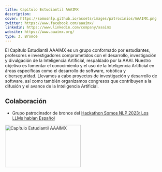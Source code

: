 ```yaml
---
title: Capítulo Estudiantil AAAIMX
description:
cover: https://somosnlp.github.io/assets/images/patrocinios/AAAIMX.png
twitter: https://www.facebook.com/aaaimx/
linkedin: https://www.linkedin.com/company/aaaimx
website: https://www.aaaimx.org/
type: 3. Bronce
---
```


El Capítulo Estudiantil AAAIMX es un grupo conformado por estudiantes, profesores e investigadores comprometidos con el desarrollo, investigación y divulgación de la Inteligencia Artificial, respaldado por la AAAI. Nuestro objetivo es fomentar el conocimiento y el uso de la Inteligencia Artificial en áreas específicas como el desarrollo de software, robótica y ciberseguridad. Llevamos a cabo proyectos de investigación y desarrollo de software, así como también organizamos congresos que contribuyen a la difusión y el avance de la Inteligencia Artificial.

## Colaboración

- Grupo patrocinador de bronce del [Hackathon Somos NLP 2023: Los LLMs hablan Español](https://somosnlp.org/blog/hackathon-2023)

<div class="flex justify-center">
    <img alt="Capítulo Estudiantil AAAIMX" width="250" height="140" 
    src="https://somosnlp.github.io/assets/images/patrocinios/AAAIMX.png" />
</div>

